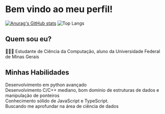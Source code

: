 # Bem vindo ao meu perfil!
[![Anurag's GitHub stats](https://github-readme-stats.vercel.app/api?username=Gcastelo01&theme=tokyonight)](https://github.com/anuraghazra/github-readme-stats)
![Top Langs](https://github-readme-stats.vercel.app/api/top-langs/?username=Gcastelo01&layout=compact&hide=Jupyter%20Notebook&theme=tokyonight)

## Quem sou eu? 
👨🏼‍💻 Estudante de Ciência da Computação, aluno da Universidade Federal de Minas Gerais

 ## Minhas Habilidades
Desenvolvimento em python avançado \
Desenvolvimento C/C++ mediano, bom domínio de estruturas de dados e manipulação de ponteiros \
Conhecimento sólido de JavaScript e TypeScript. \
Buscando me aprofundar na área de ciência de dados 
 
<!--
**Gcastelo01/Gcastelo01** is a ✨ _special_ ✨ repository because its `README.md` (this file) appears on your GitHub profile.

Here are some ideas to get you started:

- 🔭 I’m currently working on ...
- 🌱 I’m currently learning ...
- 👯 I’m looking to collaborate on ...
- 🤔 I’m looking for help with ...
- 💬 Ask me about ...
- 📫 How to reach me: ...
- 😄 Pronouns: ...
- ⚡ Fun fact: ...
-->
